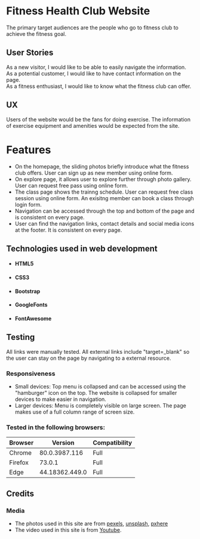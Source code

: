 # Fitness Health Club Website
The primary target audiences are the people who go to fitness club to achieve the fitness goal.


## User Stories
As a new visitor, I would like to be able to easily navigate the information.<br>
As a potential customer, I would like to have contact information on the page.<br>
As a fitness enthusiast, I would like to know what the fitness club can offer.


## UX
Users of the website would be the fans for doing exercise. The information of exercise equipment and amenities would be expected from the site.


# Features
- On the homepage, the sliding photos briefly introduce what the fitness club offers. User can sign up as new member using online form.<br>
- On explore page, it allows user to explore further through photo gallery.  User can request free pass using online form.<br>
- The class page shows the trainng schedule.  User can request free class session using online form.  An exisitng member can book a class through login form.<br>
- Navigation can be accessed through the top and bottom of the page and is consistent on every page.<br>
- User can find the navigation links, contact details and social media icons at the footer.  It is consistent on every page.


## Technologies used in web development

- #### HTML5
- #### CSS3
- #### Bootstrap
- #### GoogleFonts
- #### FontAwesome 


## Testing
All links were manually tested.  All external links include "target=_blank" so the user can stay on the page by navigating to a external resource.


### Responsiveness
- Small devices: Top menu is collapsed and can be accessed using the "hamburger" icon on the top. The website is collapsed for smaller devices to make easier in navigation.<br>
- Larger devices: Menu is completely visible on large screen. The page makes use of a full column range of screen size.


### Tested in the following browsers:

|Browser  | Version       | Compatibility |
|---------|---------------|---------------|
|Chrome   |80.0.3987.116  | Full          |
|Firefox  |73.0.1         | Full          |
|Edge     |44.18362.449.0 | Full          |


## Credits
### Media
- The photos used in this site are from [pexels](https://www.pexels.com/), [unsplash](https://unsplash.com), [pxhere](https://pxhere.com)<br>
- The video used in this site is from [Youtube](https://www.youtube.com/).
